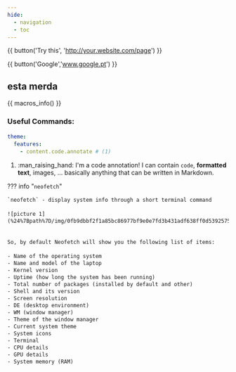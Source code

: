 ```yaml
---
hide:
  - navigation
  - toc
---
```


{{ button('Try this', 'http://your.website.com/page') }}


{{ button('Google','www.google.pt') }}
## esta merda

{{ macros_info() }}
### Useful Commands: 

``` yaml
theme: 
  features:
    - content.code.annotate # (1)
```

1.  :man_raising_hand: I'm a code annotation! I can contain `code`, __formatted
    text__, images, ... basically anything that can be written in Markdown.


??? info "`neofetch`"
    
    `neofetch` - display system info through a short terminal command

    ![picture 1](%24%7Bpath%7D/img/0fb9dbbf2f1a85bc86977bf9e0e7fd3b431adf638ff0d539257508ff92e55821.png)  


    So, by default Neofetch will show you the following list of items:

    - Name of the operating system
    - Name and model of the laptop
    - Kernel version
    - Uptime (how long the system has been running)
    - Total number of packages (installed by default and other)
    - Shell and its version
    - Screen resolution
    - DE (desktop environment)
    - WM (window manager)
    - Theme of the window manager
    - Current system theme
    - System icons
    - Terminal
    - CPU details
    - GPU details
    - System memory (RAM)